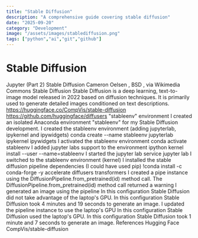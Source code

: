 ```yaml
---
title: "Stable Diffusion"
description: "A comprehensive guide covering stable diffusion"
date: "2025-09-20"
category: "Development"
image: "/assets/images/stablediffusion.png"
tags: ["python","ai","git","github"]
---
```


# Stable Diffusion

Jupyter (Part 2) Stable Diffusion Cameron Oelsen , BSD , via Wikimedia Commons Stable Diffusion Stable Diffusion is a deep learning, text-to-image model released in 2022 based on diffusion techniques. It is primarily used to generate detailed images conditioned on text descriptions. https://huggingface.co/CompVis/stable-diffusion https://github.com/huggingface/diffusers "stableenv" environment I created an isolated Anaconda environment "stableenv" for my Stable Diffusion development. I created the stableenv environment (adding jupyterlab, ipykernel and ipywidgets) conda create --name stableenv jupyterlab ipykernel ipywidgets I activated the stableenv environment conda activate stableenv I added jupyter labs support to the environment ipython kernel install --user --name=stableenv I started the jupyter lab service jupyter lab I switched to the stableenv environment (kernel) I installed the stable diffusion pipeline dependencies (I could have used pip) !conda install -c conda-forge -y accelerate diffusers transformers I created a pipe instance using the DiffusionPipeline.from_pretrained(id) method call. The DiffusionPipeline.from_pretrained(id) method call returned a warning I generated an image using the pipeline In this configuration Stable Diffusion did not take advantage of the laptop's GPU. In this configuration Stable Diffusion took 4 minutes and 19 seconds to generate an image. I updated the pipeline instance to use the laptop's GPU In this configuration Stable Diffusion used the laptop's GPU. In this configuration Stable Diffusion took 1 minute and 7 seconds to generate an image. References Hugging Face CompVis/stable-diffusion
